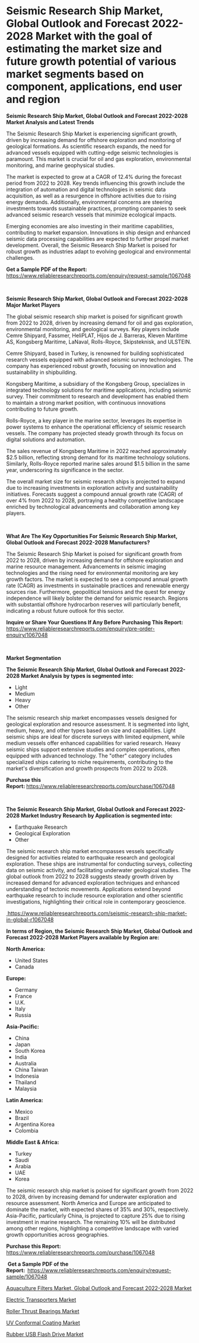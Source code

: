 <p><h1>Seismic Research Ship Market, Global Outlook and Forecast 2022-2028 Market with the goal of estimating the market size and future growth potential of various market segments based on component, applications, end user and region</h1></p><p><strong>Seismic Research Ship Market, Global Outlook and Forecast 2022-2028 Market Analysis and Latest Trends</strong></p>
<p><p>The Seismic Research Ship Market is experiencing significant growth, driven by increasing demand for offshore exploration and monitoring of geological formations. As scientific research expands, the need for advanced vessels equipped with cutting-edge seismic technologies is paramount. This market is crucial for oil and gas exploration, environmental monitoring, and marine geophysical studies. </p><p>The market is expected to grow at a CAGR of 12.4% during the forecast period from 2022 to 2028. Key trends influencing this growth include the integration of automation and digital technologies in seismic data acquisition, as well as a resurgence in offshore activities due to rising energy demands. Additionally, environmental concerns are steering investments towards sustainable practices, prompting companies to seek advanced seismic research vessels that minimize ecological impacts.</p><p>Emerging economies are also investing in their maritime capabilities, contributing to market expansion. Innovations in ship design and enhanced seismic data processing capabilities are expected to further propel market development. Overall, the Seismic Research Ship Market is poised for robust growth as industries adapt to evolving geological and environmental challenges.</p></p>
<p><strong>Get a Sample PDF of the Report:&nbsp;</strong> <a href="https://www.reliableresearchreports.com/enquiry/request-sample/1067048">https://www.reliableresearchreports.com/enquiry/request-sample/1067048</a></p>
<p>&nbsp;</p>
<p><strong>Seismic Research Ship Market, Global Outlook and Forecast 2022-2028 Major Market Players</strong></p>
<p><p>The global seismic research ship market is poised for significant growth from 2022 to 2028, driven by increasing demand for oil and gas exploration, environmental monitoring, and geological surveys. Key players include Cemre Shipyard, Fassmer, HeliPLAT, Hijos de J. Barreras, Kleven Maritime AS, Kongsberg Maritime, LaNaval, Rolls-Royce, Skipsteknisk, and ULSTEIN.</p><p>Cemre Shipyard, based in Turkey, is renowned for building sophisticated research vessels equipped with advanced seismic survey technologies. The company has experienced robust growth, focusing on innovation and sustainability in shipbuilding.</p><p>Kongsberg Maritime, a subsidiary of the Kongsberg Group, specializes in integrated technology solutions for maritime applications, including seismic survey. Their commitment to research and development has enabled them to maintain a strong market position, with continuous innovations contributing to future growth.</p><p>Rolls-Royce, a key player in the marine sector, leverages its expertise in power systems to enhance the operational efficiency of seismic research vessels. The company has projected steady growth through its focus on digital solutions and automation.</p><p>The sales revenue of Kongsberg Maritime in 2022 reached approximately $2.5 billion, reflecting strong demand for its maritime technology solutions. Similarly, Rolls-Royce reported marine sales around $1.5 billion in the same year, underscoring its significance in the sector.</p><p>The overall market size for seismic research ships is projected to expand due to increasing investments in exploration activity and sustainability initiatives. Forecasts suggest a compound annual growth rate (CAGR) of over 4% from 2022 to 2028, portraying a healthy competitive landscape enriched by technological advancements and collaboration among key players.</p></p>
<p>&nbsp;</p>
<p><strong>What Are The Key Opportunities For Seismic Research Ship Market, Global Outlook and Forecast 2022-2028 Manufacturers?</strong></p>
<p><p>The Seismic Research Ship Market is poised for significant growth from 2022 to 2028, driven by increasing demand for offshore exploration and marine resource management. Advancements in seismic imaging technologies and the rising need for environmental monitoring are key growth factors. The market is expected to see a compound annual growth rate (CAGR) as investments in sustainable practices and renewable energy sources rise. Furthermore, geopolitical tensions and the quest for energy independence will likely bolster the demand for seismic research. Regions with substantial offshore hydrocarbon reserves will particularly benefit, indicating a robust future outlook for this sector.</p></p>
<p><strong>Inquire or Share Your Questions If Any Before Purchasing This Report:</strong> <a href="https://www.reliableresearchreports.com/enquiry/pre-order-enquiry/1067048">https://www.reliableresearchreports.com/enquiry/pre-order-enquiry/1067048</a></p>
<p>&nbsp;</p>
<p><strong>Market Segmentation</strong></p>
<p><strong>The Seismic Research Ship Market, Global Outlook and Forecast 2022-2028 Market Analysis by types is segmented into:</strong></p>
<p><ul><li>Light</li><li>Medium</li><li>Heavy</li><li>Other</li></ul></p>
<p><p>The seismic research ship market encompasses vessels designed for geological exploration and resource assessment. It is segmented into light, medium, heavy, and other types based on size and capabilities. Light seismic ships are ideal for discrete surveys with limited equipment, while medium vessels offer enhanced capabilities for varied research. Heavy seismic ships support extensive studies and complex operations, often equipped with advanced technology. The "other" category includes specialized ships catering to niche requirements, contributing to the market's diversification and growth prospects from 2022 to 2028.</p></p>
<p><strong>Purchase this Report:&nbsp;</strong><a href="https://www.reliableresearchreports.com/purchase/1067048">https://www.reliableresearchreports.com/purchase/1067048</a></p>
<p>&nbsp;</p>
<p><strong>The Seismic Research Ship Market, Global Outlook and Forecast 2022-2028 Market Industry Research by Application is segmented into:</strong></p>
<p><ul><li>Earthquake Research</li><li>Geological Exploration</li><li>Other</li></ul></p>
<p><p>The seismic research ship market encompasses vessels specifically designed for activities related to earthquake research and geological exploration. These ships are instrumental for conducting surveys, collecting data on seismic activity, and facilitating underwater geological studies. The global outlook from 2022 to 2028 suggests steady growth driven by increased demand for advanced exploration techniques and enhanced understanding of tectonic movements. Applications extend beyond earthquake research to include resource exploration and other scientific investigations, highlighting their critical role in contemporary geoscience.</p></p>
<p><a href="https://www.reliableresearchreports.com/seismic-research-ship-market-in-global-r1067048">&nbsp;https://www.reliableresearchreports.com/seismic-research-ship-market-in-global-r1067048</a></p>
<p><strong>In terms of Region, the Seismic Research Ship Market, Global Outlook and Forecast 2022-2028 Market Players available by Region are:</strong></p>
<p>
    <p> <strong> North America: </strong>
        <ul>
            <li>United States</li>
            <li>Canada</li>
        </ul>
        </p> 
    <p> <strong> Europe: </strong>
        <ul>
            <li>Germany</li>
            <li>France</li>
            <li>U.K.</li>
            <li>Italy</li>
            <li>Russia</li>
        </ul>
        </p> 
    <p> <strong> Asia-Pacific: </strong>
        <ul>
            <li>China</li>
            <li>Japan</li>
            <li>South Korea</li>
            <li>India</li>
            <li>Australia</li>
            <li>China Taiwan</li>
            <li>Indonesia</li>
            <li>Thailand</li>
            <li>Malaysia</li>
        </ul>
        </p> 
    <p> <strong> Latin America: </strong>
        <ul>
            <li>Mexico</li>
            <li>Brazil</li>
            <li>Argentina Korea</li>
            <li>Colombia</li>
        </ul>
        </p> 
    <p> <strong> Middle East & Africa: </strong>
        <ul>
            <li>Turkey</li>
            <li>Saudi</li>
            <li>Arabia</li>
            <li>UAE</li>
            <li>Korea</li>
        </ul>
    </p>
    </p>
<p><p>The seismic research ship market is poised for significant growth from 2022 to 2028, driven by increasing demand for underwater exploration and resource assessment. North America and Europe are anticipated to dominate the market, with expected shares of 35% and 30%, respectively. Asia-Pacific, particularly China, is projected to capture 25% due to rising investment in marine research. The remaining 10% will be distributed among other regions, highlighting a competitive landscape with varied growth opportunities across geographies.</p></p>
<p><strong>Purchase this Report: </strong><a href="https://www.reliableresearchreports.com/purchase/1067048">https://www.reliableresearchreports.com/purchase/1067048</a></p>
<p>&nbsp;<strong>Get a Sample PDF of the Report:&nbsp;&nbsp;</strong><a href="https://www.reliableresearchreports.com/enquiry/request-sample/1067048">https://www.reliableresearchreports.com/enquiry/request-sample/1067048</a></p>
<p><strong></strong></p>
<p><p><a href="https://github.com/BellAuer/Market-Research-Report-List-1/blob/main/aquaculture-filters-market-global-outlook-and-forecast-2022-2028-market.md">Aquaculture Filters Market, Global Outlook and Forecast 2022-2028 Market</a></p><p><a href="https://www.linkedin.com/pulse/electric-transporters-market-global-regional-analysis-qv3pe?trackingId=AlgeZCmiT%2FW1MiU0rGCrhg%3D%3D">Electric Transporters Market</a></p><p><a href="https://medium.com/@nathanmurray84/the-roller-thrust-bearings-market-insights-report-offers-an-in-depth-and-thorough-analysis-of-the-3c284a952d54">Roller Thrust Bearings Market</a></p><p><a href="https://issuu.com/reportprime-2/docs/uv-conformal-coating-market-size-20_90f1eb5753de7d">UV Conformal Coating Market</a></p><p><a href="https://medium.com/@benjamin.kelly9076/the-global-rubber-usb-flash-drive-market-identifies-drivers-restraints-opportunities-and-5709c176ff3a">Rubber USB Flash Drive Market</a></p></p>
